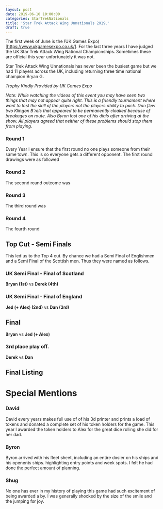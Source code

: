 ```yaml
---
layout: post
date: 2019-06-10 10:00:00
categories: StarTrekNationals
title: 'Star Trek Attack Wing Unnationals 2019.'
draft: true
---
```


 The first week of June is the (UK Games Expo)[https://www.ukgamesexpo.co.uk/]. For the last three years I have judged the UK Star Trek Attack Wing National Championships. Sometimes these are official this year unfortunately it was not.


 Star Trek Attack Wing Unnationals has never been the busiest game but we had 11 players across the UK, including returning three time national champion Bryan G.



*Trophy Kindly Provided by UK Games Expo*


*Note: While watching the videos of this event you may have seen two things that may not appear quite right. This is a friendly tournament where want to test the skill of the players not the players ability to pack. Dan flew two Klingon B'rels that appeared to be permanently cloaked because of breakages on route. Also Byron lost one of his dials after arriving at the show. All players agreed that neither of these problems should stop them from playing.*


### Round 1
Every Year I ensure that the first round no one plays someone from their same town. This is so everyone gets a different opponent. The first round drawings were as followed



### Round 2
The second round outcome was  


### Round 3
The third round was

### Round 4
The fourth round


## Top Cut - Semi Finals
This led us to the Top 4 cut. By chance we had a Semi Final of Englishmen and a Semi Final of the Scottish men. Thus they were named as follows.

### UK Semi Final - Final of Scotland
**Bryan (1st)** vs **Derek (4th)**


### UK Semi Final - Final of England
**Jed (+ Alex) (2nd)** vs **Dan (3rd)**


## Final
**Bryan** vs **Jed (+ Alex)**

### 3rd place play off.
**Derek** vs **Dan**



## Final Listing




# Special Mentions

### David
David every years makes full use of of his 3d printer and prints a load of tokens and donated a complete set of his token holders for the game. This year I awarded the token holders to Alex for the great dice rolling she did for her dad.

### Byron
Byron arrived with his fleet sheet, including an entire dosier on his ships and his openents ships. highlighting entry points and week spots. I felt he had done the perfect amount of planning.

### Shug
No one has ever in my history of playing this game had such excitement of being awarded a by. I was generally shocked by the size of the smile and the jumping for joy.
